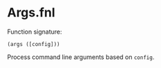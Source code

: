 # Args.fnl
Function signature:

```
(args ([config]))
```

Process command line arguments based on `config`.



<!-- Generated with Fenneldoc 0.1.0
     https://gitlab.com/andreyorst/fenneldoc -->
